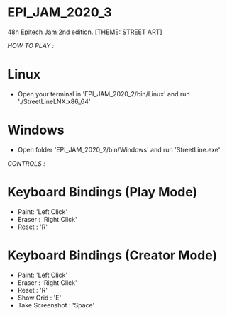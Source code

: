 # EPI_JAM_2020_3
48h Epitech Jam 2nd edition. [THEME: STREET ART]

*HOW TO PLAY :*
# Linux
-   Open your terminal in 'EPI_JAM_2020_2/bin/Linux' and run './StreetLineLNX.x86_64'
# Windows
-   Open folder 'EPI_JAM_2020_2/bin/Windows' and run 'StreetLine.exe'

*CONTROLS :*
# Keyboard Bindings (Play Mode)
-   Paint: 'Left Click'
-   Eraser : 'Right Click'
-   Reset : 'R'

# Keyboard Bindings (Creator Mode)
-   Paint: 'Left Click'
-   Eraser : 'Right Click'
-   Reset : 'R'
-   Show Grid : 'E'
-   Take Screenshot : 'Space'